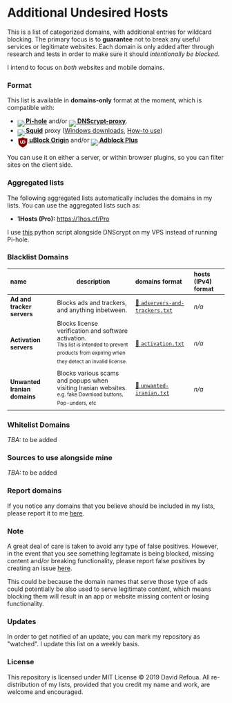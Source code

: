 
# Additional Undesired Hosts
This is a list of categorized domains, with additional entries for wildcard blocking.  The primary focus is to **guarantee** not to break any useful services or legitimate websites.  Each domain is only added after through research and tests in order to make sure it should _intentionally be blocked_.

I intend to focus on _both_ websites and mobile domains.

### Format
This list is available in **domains-only** format at the moment, which is compatible with:
- [**<img width=24 align=middle src="https://piholenet.b-cdn.net/wp-content/uploads/2016/12/cropped-Vortex-3.png"> Pi-hole**](https://pi-hole.net/) and/or [**<img width=24 align=middle src="https://dnscrypt.info/_nuxt/img/dnscrypt.cd47d19.png"> DNScrypt-proxy**](https://simplednscrypt.org/).
- [**<img width=24 align=middle src="http://www.squid-cache.org/favicon.ico"> Squid**](http://www.squid-cache.org/) proxy ([Windows downloads](http://squid.diladele.com/), [How-to use](http://www.thedumbterminal.co.uk/posts/2005/10/blocking_access_to_sites_when_using_squid.html))
- [**<img width=24 align=middle src="https://raw.githubusercontent.com/gorhill/uBlock/master/doc/img/icon38@2x.png"> uBlock Origin**](https://chrome.google.com/webstore/detail/ublock-origin/cjpalhdlnbpafiamejdnhcphjbkeiagm?hl=en) and/or [**<img width=24 align=middle src="https://adblockplus.org/favicon.ico"> Adblock Plus**](https://adblockplus.org/download)

You can use it on either a server, or within browser plugins, so you can filter sites on the client side.

### Aggregated lists
The following aggregated lists automatically includes the domains in my lists.  You can use the aggregated lists such as:
- **1Hosts (Pro):** https://1hos.cf/Pro

I use [this](https://github.com/zeffy/dnscrypt-blocking-additions/blob/master/script/make_blacklist.py) python script alongside DNScrypt on my VPS instead of running Pi-hole.

### Blacklist Domains
| name                                    | description                                                   | domains format | hosts (IPv4) format |
| :-------------------------------------- | ------------------------------------------------------------- | :------------- | :------------------ |
| **Ad and tracker servers**              | Blocks ads and trackers, and anything inbetween.              | [📝 `adservers-and-trackers.txt`](https://raw.githubusercontent.com/DRSDavidSoft/additional-hosts/master/domains/blacklist/adservers-and-trackers.txt) | _n/a_ |
| **Activation servers**                  | Blocks license verification and software activation.<br/><sup>This list is intended to prevent products from expiring when they detect an invalid license.</sup> | [📝 `activation.txt`](https://raw.githubusercontent.com/DRSDavidSoft/additional-hosts/master/domains/blacklist/activation.txt) | _n/a_ |
| **Unwanted Iranian domains**            | Blocks various scams and popups when visiting Iranian websites.<br/><sup>e.g. fake Download buttons, Pop-unders, etc</sup> | [📝 `unwanted-iranian.txt`](https://raw.githubusercontent.com/DRSDavidSoft/additional-hosts/master/domains/blacklist/unwanted-iranian.txt) | _n/a_ |

### Whitelist Domains
_TBA:_ to be added

### Sources to use alongside mine
_TBA:_ to be added

### Report domains
If you notice any domains that you believe should be included in my lists, please report it to me [here](issues/new).  

### Note
A great deal of care is taken to avoid any type of false positives.  However, in the event that you see something legitamate is being blocked, missing content and/or breaking functionality, please report false positives by creating an issue [here](issues/new).

This could be because the domain names that serve those type of ads could potentially be also used to serve legitimate content, which means blocking them will result in an app or website missing content or losing functionality.

### Updates
In order to get notified of an update, you can mark my repository as "watched". I update this list on a weekly basis.

### License
This repository is licensed under MIT License © 2019 David Refoua.  All re-distribution of my lists, provided that you credit my name and work, are welcome and encouraged.
